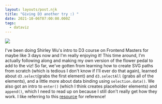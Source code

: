 ```yaml
---
layout: layouts/post.njk
title: "Giving D3 another try :) "
date: 2021-10-06T07:00:00.000Z
tags:
  - dataviz
---
```

![](/images/uploads/screen-shot-2021-10-06-at-6.12.07-pm.jpg)

I've been doing Shirley Wu's intro to D3 course on Frontend Masters for maybe like 3 days now and I'm really enjoying it! This time around, I'm actually following along and making my own version of the flower pedal to add to the viz! So far, we've gotten from learning how to create SVG paths from scratch (which is tedious I don't know if I'll ever do that again), learned about `d3.select`(grabs the first element) and `d3.selectAll` (grabs all of the elements), and a little more about data binding using `selection.data()`. We also got an intro to `enter()` (which I think creates placeholder elements) and `append()`, which I need to read up on because I still don't really get how they work.  I like referring to this [resource](https://wattenberger.com/blog/d3) for reference!